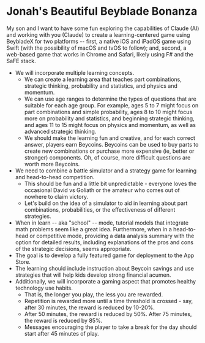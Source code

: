 # Jonah's Beautiful Beyblade Bonanza

My son and I want to have some fun exploring the capabilities of Claude (AI) and working with you (Claude) to create a learning-centered game using BeybladeX for two platforms -- first, a native iOS and iPadOS game using Swift (with the possibility of macOS and tvOS to follow); and, second, a web-based game that works in Chrome and Safari, likely using F# and the SaFE stack.

* We will incorporate multiple learning concepts. 
   * We can create a learning area that teaches part combinations, strategic thinking, probability and statistics, and physics and momentum. 
   * We can use age ranges to determine the types of questions that are suitable for each age group. For example, ages 5 to 7 might focus on part combinations and simple probability, ages 8 to 10 might focus more on probability and statistics, and beginning strategic thinking, and ages 11 to 15 might focus on physics and momentum, as well as advanced strategic thinking. 
   * We should make the learning fun and creative, and for each correct answer, players earn Beycoins. Beycoins can be used to buy parts to create new combinations or purchase more expensive (ie, better or stronger) components. Oh, of course, more difficult questions are worth more Beycoins.
* We need to combine a battle simulator and a strategy game for learning and head-to-head competition.
   * This should be fun and a little bit unpredictable - everyone loves the occasional David vs Goliath or the amateur who comes out of nowhere to claim victory. 
   * Let's build on the idea of a simulator to aid in learning about part combinations, probabilities, or the effectiveness of different strategies.
* When in learn -- aka "school" -- mode, tutorial models that integrate math problems seem like a great idea. Furthermore, when in a head-to-head or competitive mode, providing a data analysis summary with the option for detailed results, including explanations of the pros and cons of the strategic decisions, seems appropriate.
* The goal is to develop a fully featured game for deployment to the App Store.
* The learning should include instruction about Beycoin savings and use strategies that will help kids develop strong financial acumen. 
* Additionally, we will incorporate a gaming aspect that promotes healthy technology use habits. 
   * That is, the longer you play, the less you are rewarded. 
   * Repetition is rewarded more until a time threshold is crossed - say, after 30 minutes, the reward is reduced by 10-20%. 
   * After 50 minutes, the reward is reduced by 50%. After 75 minutes, the reward is reduced by 85%. 
   * Messages encouraging the player to take a break for the day should start after 45 minutes of play.
